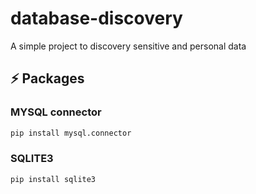 # database-discovery
A simple project to discovery sensitive and personal data

## ⚡️ Packages
### MYSQL connector
```sh
pip install mysql.connector
```
### SQLITE3
```sh
pip install sqlite3
```